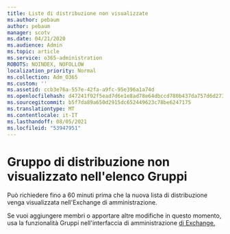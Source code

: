 ```yaml
---
title: Liste di distribuzione non visualizzate
ms.author: pebaum
author: pebaum
manager: scotv
ms.date: 04/21/2020
ms.audience: Admin
ms.topic: article
ms.service: o365-administration
ROBOTS: NOINDEX, NOFOLLOW
localization_priority: Normal
ms.collection: Adm_O365
ms.custom: ''
ms.assetid: ccb3e76a-557e-42fa-a9fc-95e396a1a74d
ms.openlocfilehash: d47241f92f5ead7d6e1e8ad78e64dbccd780b437da757d6d273778fcc5372378
ms.sourcegitcommit: b5f7da89a650d2915dc652449623c78be6247175
ms.translationtype: MT
ms.contentlocale: it-IT
ms.lasthandoff: 08/05/2021
ms.locfileid: "53947951"
---
```

# <a name="distribution-group-not-showing-in-groups-list"></a>Gruppo di distribuzione non visualizzato nell'elenco Gruppi

Può richiedere fino a 60 minuti prima che la nuova lista di distribuzione venga visualizzata nell'Exchange di amministrazione.
  
Se vuoi aggiungere membri o apportare altre modifiche in questo momento, usa la funzionalità Gruppi nell'interfaccia di amministrazione [di Exchange.](https://outlook.office365.com/ecp/?rfr=Admin_o365&amp;exsvurl=1&amp;mkt=en-US.aspx)
  

